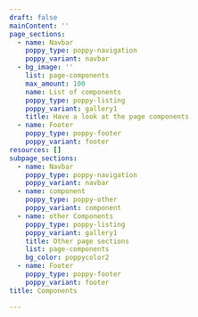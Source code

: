 ```yaml
---
draft: false
mainContent: ''
page_sections:
  - name: Navbar
    poppy_type: poppy-navigation
    poppy_variant: navbar
  - bg_image: ''
    list: page-components
    max_amount: 100
    name: List of components
    poppy_type: poppy-listing
    poppy_variant: gallery1
    title: Have a look at the page components
  - name: Footer
    poppy_type: poppy-footer
    poppy_variant: footer
resources: []
subpage_sections:
  - name: Navbar
    poppy_type: poppy-navigation
    poppy_variant: navbar
  - name: component
    poppy_type: poppy-other
    poppy_variant: component
  - name: other Components
    poppy_type: poppy-listing
    poppy_variant: gallery1
    title: Other page sections
    list: page-components
    bg_color: poppycolor2
  - name: Footer
    poppy_type: poppy-footer
    poppy_variant: footer
title: Components

---
```

